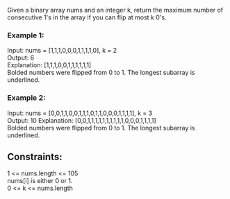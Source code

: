 Given a binary array nums and an integer k, return the maximum number of consecutive 1's in the array if you can flip at most k 0's.  

 

### Example 1:  

Input: nums = [1,1,1,0,0,0,1,1,1,1,0], k = 2  
Output: 6  
Explanation: [1,1,1,0,0,1,1,1,1,1,1]  
Bolded numbers were flipped from 0 to 1. The longest subarray is underlined.  
### Example 2:  

Input: nums = [0,0,1,1,0,0,1,1,1,0,1,1,0,0,0,1,1,1,1], k = 3  
Output: 10
Explanation: [0,0,1,1,1,1,1,1,1,1,1,1,0,0,0,1,1,1,1]  
Bolded numbers were flipped from 0 to 1. The longest subarray is underlined.  
 

## Constraints:  

1 <= nums.length <= 105  
nums[i] is either 0 or 1.  
0 <= k <= nums.length  
